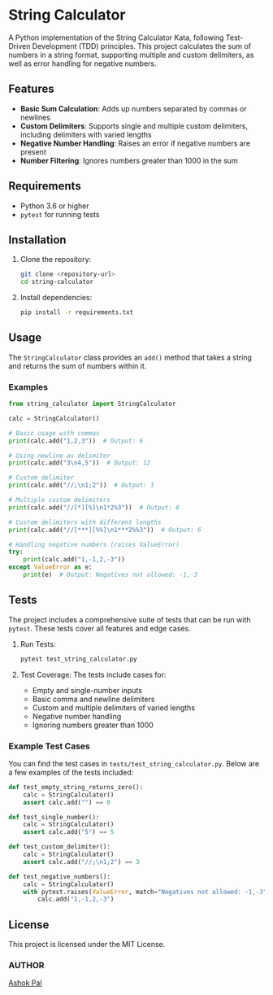# String Calculator

A Python implementation of the String Calculator Kata, following Test-Driven Development (TDD) principles. This project calculates the sum of numbers in a string format, supporting multiple and custom delimiters, as well as error handling for negative numbers.

## Features

- **Basic Sum Calculation**: Adds up numbers separated by commas or newlines
- **Custom Delimiters**: Supports single and multiple custom delimiters, including delimiters with varied lengths
- **Negative Number Handling**: Raises an error if negative numbers are present
- **Number Filtering**: Ignores numbers greater than 1000 in the sum

## Requirements

- Python 3.6 or higher
- `pytest` for running tests

## Installation

1. Clone the repository:

   ```bash
   git clone <repository-url>
   cd string-calculator
   ```

2. Install dependencies:
   ```bash
   pip install -r requirements.txt
   ```

## Usage

The `StringCalculator` class provides an `add()` method that takes a string and returns the sum of numbers within it.

### Examples

```python
from string_calculator import StringCalculator

calc = StringCalculator()

# Basic usage with commas
print(calc.add("1,2,3"))  # Output: 6

# Using newline as delimiter
print(calc.add("3\n4,5"))  # Output: 12

# Custom delimiter
print(calc.add("//;\n1;2"))  # Output: 3

# Multiple custom delimiters
print(calc.add("//[*][%]\n1*2%3"))  # Output: 6

# Custom delimiters with different lengths
print(calc.add("//[***][%%]\n1***2%%3"))  # Output: 6

# Handling negative numbers (raises ValueError)
try:
    print(calc.add("1,-1,2,-3"))
except ValueError as e:
    print(e)  # Output: Negatives not allowed: -1,-3
```

## Tests

The project includes a comprehensive suite of tests that can be run with `pytest`. These tests cover all features and edge cases.

1. Run Tests:

   ```bash
   pytest test_string_calculator.py
   ```

2. Test Coverage:
   The tests include cases for:
   - Empty and single-number inputs
   - Basic comma and newline delimiters
   - Custom and multiple delimiters of varied lengths
   - Negative number handling
   - Ignoring numbers greater than 1000

### Example Test Cases

You can find the test cases in `tests/test_string_calculator.py`. Below are a few examples of the tests included:

```python
def test_empty_string_returns_zero():
    calc = StringCalculator()
    assert calc.add("") == 0

def test_single_number():
    calc = StringCalculator()
    assert calc.add("5") == 5

def test_custom_delimiter():
    calc = StringCalculator()
    assert calc.add("//;\n1;2") == 3

def test_negative_numbers():
    calc = StringCalculator()
    with pytest.raises(ValueError, match="Negatives not allowed: -1,-3"):
        calc.add("1,-1,2,-3")
```

## License

This project is licensed under the MIT License.

### AUTHOR

[Ashok Pal](https://github.com/Ashokpal24)
